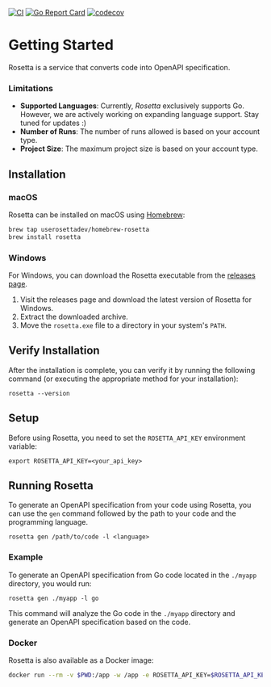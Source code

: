 [![CI](https://github.com/userosettadev/rosetta-cli/actions/workflows/go.yml/badge.svg)](https://github.com/userosettadev/rosetta-cli/actions)
[![Go Report Card](https://goreportcard.com/badge/github.com/userosettadev/rosetta-cli)](https://goreportcard.com/report/github.com/userosettadev/rosetta-cli)
[![codecov](https://codecov.io/gh/userosettadev/rosetta-cli/graph/badge.svg?token=XOWMEPON83)](https://codecov.io/gh/userosettadev/rosetta-cli)

# Getting Started
Rosetta is a service that converts code into OpenAPI specification.

### Limitations
- **Supported Languages**: Currently, _Rosetta_ exclusively supports Go. However, we are actively working on expanding language support. Stay tuned for updates :)
- **Number of Runs**: The number of runs allowed is based on your account type.
- **Project Size**: The maximum project size is based on your account type.

## Installation

### macOS
Rosetta can be installed on macOS using [Homebrew](https://brew.sh/):
```bash
brew tap userosettadev/homebrew-rosetta
brew install rosetta
```

### Windows
For Windows, you can download the Rosetta executable from the [releases page](TODO).

1. Visit the releases page and download the latest version of Rosetta for Windows.
2. Extract the downloaded archive.
3. Move the `rosetta.exe` file to a directory in your system's `PATH`.

## Verify Installation
After the installation is complete, you can verify it by running the following command (or executing the appropriate method for your installation):
```
rosetta --version
```

## Setup
Before using Rosetta, you need to set the `ROSETTA_API_KEY` environment variable:
```
export ROSETTA_API_KEY=<your_api_key>
```

## Running Rosetta
To generate an OpenAPI specification from your code using Rosetta, you can use the `gen` command followed by the path to your code and the programming language.
```
rosetta gen /path/to/code -l <language>
```

### Example
To generate an OpenAPI specification from Go code located in the `./myapp` directory, you would run:
```
rosetta gen ./myapp -l go
```
This command will analyze the Go code in the `./myapp` directory and generate an OpenAPI specification based on the code.

### Docker
Rosetta is also available as a Docker image:
```bash
docker run --rm -v $PWD:/app -w /app -e ROSETTA_API_KEY=$ROSETTA_API_KEY ghcr.io/userosettadev/rosetta-cli gen /path/to/code -l go
